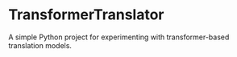 # TransformerTranslator

A simple Python project for experimenting with transformer-based translation models.

